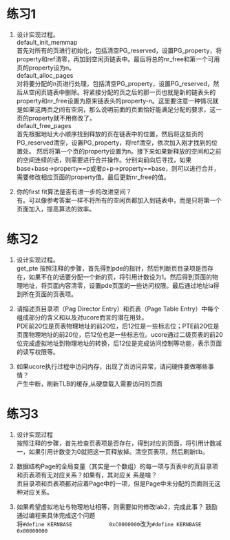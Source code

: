 # 练习1
1. 设计实现过程。  
default_init_memmap  
首先对所有的页进行初始化，包括清空PG_reserved，设置PG_property，将property和ref清零，再加到空闲页链表中。最后将总的nr_free和第一个可用页的property设为n。  
default_alloc_pages  
对将要分配的n页进行处理，包括清空PG_property，设置PG_reserved，然后从空闲页链表中删除。将紧接分配的页之后的那一页也就是新的链表头的property和nr_free设置为原来链表头的property-n。这里要注意一种情况就是如果这两页之间有空洞，那么说明前面的页面恰好能满足分配的要求，这一页的property就不用修改了。  
default_free_pages   
首先根据地址大小顺序找到释放的页在链表中的位置，然后将这些页的PG_reserved清空，设置PG_property，将ref清空，依次加入刚才找到的位置处。 然后将第一个页的property设置为n。接下来如果新释放的空间和之前的空间连续的话，则需要进行合并操作。分别向前向后寻找，如果base+base->property==p或者p+p->property==base，则可以进行合并，需要修改相应页面的property值。最后更新nr_free的值。  

1. 你的first fit算法是否有进一步的改进空间？  
有。可以像参考答案一样不将所有的空闲页都加入到链表中，而是只将第一个页面加入，提高算法的效率。

# 练习2
1. 设计实现过程。  
get_pte
按照注释的步骤，首先得到pde的指针，然后判断页目录项是否存在，如果不在的话要分配一个新的页，将引用计数设为1。然后得到页面的物理地址，将页面内容清零，设置pde页面的一些访问权限。最后通过地址la得到所在页面的页表项。

1. 请描述页目录项（Pag Director Entry）和页表（Page Table Entry）中每个组成部分的含义和以及对ucore而言的潜在用处。  
PDE前20位是页表物理地址的前20位，后12位是一些标志位；PTE前20位是页面物理地址的前20位，后12位也是一些标志位。ucore通过二级页表的前20位完成虚拟地址到物理地址的转换，后12位是完成访问控制等功能，表示页面的读写权限等。  

1. 如果ucore执行过程中访问内存，出现了页访问异常，请问硬件要做哪些事情？  
产生中断，刷新TLB的缓存,从硬盘载入需要访问的页面

# 练习3
1. 设计实现过程  
按照注释的步骤，首先检查页表项是否存在，得到对应的页面，将引用计数减一，如果引用计数变为0就把这一页释放掉。清空页表项，然后刷新tlb。

1. 数据结构Page的全局变量（其实是一个数组）的每一项与页表中的页目录项和页表项有无对应关系？如果有，其对应关
系是啥？  
页目录项和页表项都对应着Page中的一项，但是Page中未分配的页面则无这种对应关系。

1. 如果希望虚拟地址与物理地址相等，则需要如何修改lab2，完成此事？ 鼓励通过编程来具体完成这个问题  
将`#define KERNBASE            0xC0000000`改为`#define KERNBASE            0x00000000`
